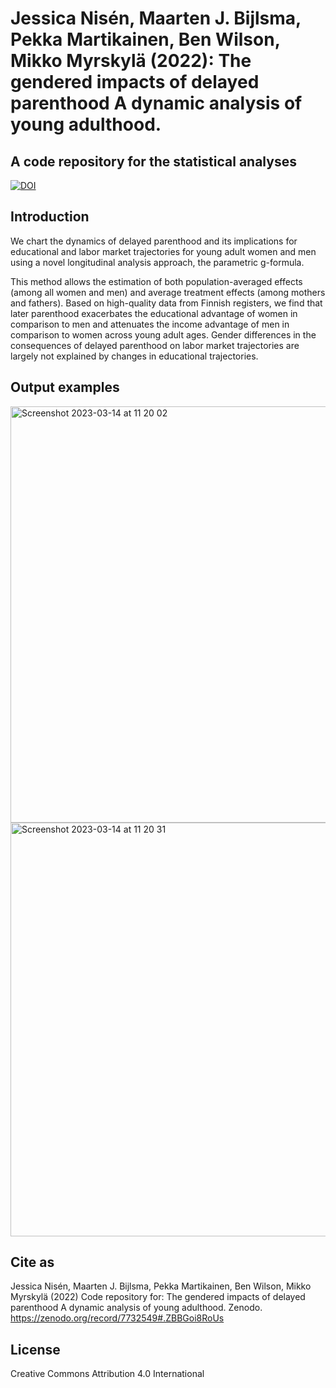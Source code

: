 # Jessica Nisén, Maarten J. Bijlsma, Pekka Martikainen, Ben Wilson, Mikko Myrskylä (2022): The gendered impacts of delayed parenthood A dynamic analysis of young adulthood.

## A code repository for the statistical analyses

[![DOI](https://zenodo.org/badge/613778612.svg)](https://zenodo.org/badge/latestdoi/613778612)


## Introduction

We chart the dynamics of delayed parenthood and its implications for educational and labor market trajectories for
young adult women and men using a novel longitudinal analysis approach, the parametric g-formula. 

This method allows the estimation of both population-averaged effects (among all women and men) and average
treatment effects (among mothers and fathers). Based on high-quality data from Finnish registers, we find that
later parenthood exacerbates the educational advantage of women in comparison to men and attenuates the
income advantage of men in comparison to women across young adult ages. Gender differences in the consequences of delayed parenthood on labor market trajectories are largely not explained by changes in educational
trajectories.

## Output examples

<img width="666" alt="Screenshot 2023-03-14 at 11 20 02" src="https://user-images.githubusercontent.com/75479046/224957842-25b7d0d1-acf6-4736-bc79-8add2efa3bd8.png">

<img width="662" alt="Screenshot 2023-03-14 at 11 20 31" src="https://user-images.githubusercontent.com/75479046/224957875-d967e59a-5549-4ff4-b5a8-a945630fa0d2.png">

## Cite as

Jessica Nisén, Maarten J. Bijlsma, Pekka Martikainen, Ben Wilson, Mikko Myrskylä (2022) Code repository for: The gendered impacts of delayed parenthood A dynamic analysis of young adulthood. Zenodo. https://zenodo.org/record/7732549#.ZBBGoi8RoUs

## License

Creative Commons Attribution 4.0 International

